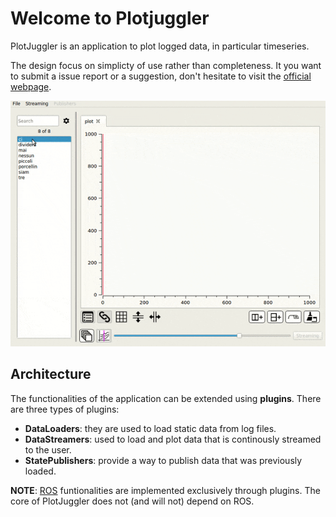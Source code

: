 # Welcome to Plotjuggler

PlotJuggler is an application to plot logged data, in particular timeseries.

The design focus on simplicty of use rather than completeness. It you want to
submit a issue report or a suggestion, don't hesitate to visit the 
[official webpage](https://github.com/facontidavide/PlotJuggler).

![PlotJuggler](docs/images/PlotJuggler.gif)

## Architecture

The functionalities of the application can be extended using __plugins__. 
There are three types of plugins:

- __DataLoaders__: they are used to load static data from log files.
- __DataStreamers__: used to load and plot data that is continously streamed to the user.
- __StatePublishers__: provide a way to publish data that was previously loaded.

__NOTE__: [ROS](www.ros.org) funtionalities are implemented exclusively through plugins.
The core of PlotJuggler does not (and will not) depend on ROS.






